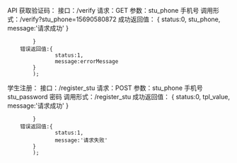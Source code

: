 API
获取验证码：
        接口：/verify
        请求：GET
        参数：stu_phone   手机号
        调用形式：/verify?stu_phone=15690580872
        成功返回值：
                {
                    status:0,
                    stu_phone,
                    message:'请求成功'
                }
              
            }
        错误返回值:{
                   status:1,
                   message:errorMessage
            }    
            );




学生注册：
        接口：/register_stu
        请求：POST
        参数：stu_phone  手机号
             stu_password  密码
        调用形式：/register_stu
        成功返回值：
                {
                    status:0,
                    tpl_value,
                    message:'请求成功'
                }
              
            }
        错误返回值:{
                   status:1,
                   message:'请求失败'
            }    
            );          